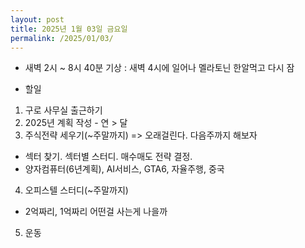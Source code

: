 ```yaml
---
layout: post
title: 2025년 1월 03일 금요일
permalink: /2025/01/03/
---
```

- 새벽 2시 ~ 8시 40분 기상 : 새벽 4시에 일어나 멜라토닌 한알먹고 다시 잠<br/>
* 할일<br/>
1. 구로 사무실 출근하기<br/>
2. 2025년 계획 작성 - 연 > 달<br/>
3. 주식전략 세우기(~주말까지) => 오래걸린다. 다음주까지 해보자<br/>
- 섹터 찾기. 섹터별 스터디. 매수매도 전략 결정.<br/>
- 양자컴퓨터(6년계획), AI서비스, GTA6, 자율주행, 중국<br/>
4.  오피스텔 스터디(~주말까지)<br/>
- 2억짜리, 1억짜리 어떤걸 사는게 나을까<br/>
5. 운동